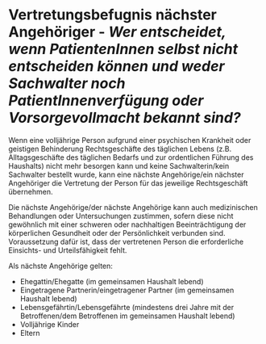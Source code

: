 # Vertretungsbefugnis nächster Angehöriger - *Wer entscheidet, wenn PatientenInnen selbst nicht entscheiden können und weder Sachwalter noch PatientInnenverfügung oder Vorsorgevollmacht bekannt sind?*

Wenn eine volljährige Person aufgrund einer psychischen Krankheit oder geistigen Behinderung Rechtsgeschäfte des täglichen Lebens (z.B. Alltagsgeschäfte des täglichen Bedarfs und zur ordentlichen Führung des Haushalts) nicht mehr besorgen kann und keine Sachwalterin/kein Sachwalter bestellt wurde, kann eine nächste Angehörige/ein nächster Angehöriger die Vertretung der Person für das jeweilige Rechtsgeschäft übernehmen.

Die nächste Angehörige/der nächste Angehörige kann auch medizinischen Behandlungen oder Untersuchungen zustimmen, sofern diese nicht gewöhnlich mit einer schweren oder nachhaltigen Beeinträchtigung der körperlichen Gesundheit oder der Persönlichkeit verbunden sind. Voraussetzung dafür ist, dass der vertretenen Person die erforderliche Einsichts- und Urteilsfähigkeit fehlt.

Als nächste Angehörige gelten:

+ Ehegattin/Ehegatte (im gemeinsamen Haushalt lebend)
+ Eingetragene Partnerin/eingetragener Partner (im gemeinsamen Haushalt lebend)
+ Lebensgefährtin/Lebensgefährte (mindestens drei Jahre mit der Betroffenen/dem Betroffenen im gemeinsamen Haushalt lebend)
+ Volljährige Kinder
+ Eltern